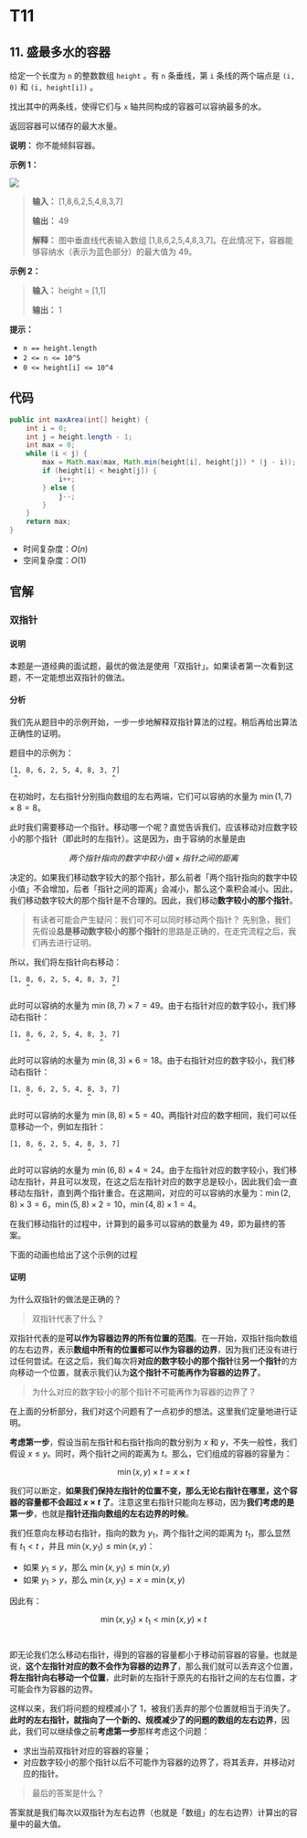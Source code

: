 # T11

## 11. 盛最多水的容器 

给定一个长度为 `n` 的整数数组 `height` 。有 `n` 条垂线，第 `i` 条线的两个端点是 `(i, 0)` 和 `(i, height[i])` 。

找出其中的两条线，使得它们与 `x` 轴共同构成的容器可以容纳最多的水。

返回容器可以储存的最大水量。

**说明：** 你不能倾斜容器。

**示例 1：** 

![](http://public.file.lvshuhuai.cn/images\question_11.jpg)

> **输入：** \[1,8,6,2,5,4,8,3,7]
>
> **输出：** 49 
>
> **解释：** 图中垂直线代表输入数组 \[1,8,6,2,5,4,8,3,7]。在此情况下，容器能够容纳水（表示为蓝色部分）的最大值为 49。

**示例 2：** 

> **输入：** height = \[1,1]
> 
>**输出：** 1

**提示：** 

*   `n == height.length`
*   `2 <= n <= 10^5`
*   `0 <= height[i] <= 10^4`

## 代码

```java
public int maxArea(int[] height) {
    int i = 0;
    int j = height.length - 1;
    int max = 0;
    while (i < j) {
        max = Math.max(max, Math.min(height[i], height[j]) * (j - i));
        if (height[i] < height[j]) {
            i++;
        } else {
            j--;
        }
    }
    return max;
}
```

- 时间复杂度：$O(n)$
- 空间复杂度：$O(1)$

## 官解

### 双指针

#### 说明

本题是一道经典的面试题，最优的做法是使用「双指针」。如果读者第一次看到这题，不一定能想出双指针的做法。

#### 分析

我们先从题目中的示例开始，一步一步地解释双指针算法的过程。稍后再给出算法正确性的证明。

题目中的示例为：

```
[1, 8, 6, 2, 5, 4, 8, 3, 7]
 ^                       ^
```

在初始时，左右指针分别指向数组的左右两端，它们可以容纳的水量为 $\min(1,7)\times 8=8$。

此时我们需要移动一个指针。移动哪一个呢？直觉告诉我们，应该移动对应数字较小的那个指针（即此时的左指针）。这是因为，由于容纳的水量是由

$$两个指针指向的数字中较小值\times 指针之间的距离$$

决定的。如果我们移动数字较大的那个指针，那么前者「两个指针指向的数字中较小值」不会增加，后者「指针之间的距离」会减小，那么这个乘积会减小。因此，我们移动数字较大的那个指针是不合理的。因此，我们移动**数字较小的那个指针**。

> 有读者可能会产生疑问：我们可不可以同时移动两个指针？ 先别急，我们先假设**总是移动数字较小的那个指针**的思路是正确的，在走完流程之后，我们再去进行证明。

所以，我们将左指针向右移动：

```
[1, 8, 6, 2, 5, 4, 8, 3, 7]
    ^                    ^
```

此时可以容纳的水量为 $\min(8,7)\times 7=49$。由于右指针对应的数字较小，我们移动右指针：

```
[1, 8, 6, 2, 5, 4, 8, 3, 7]
    ^                 ^
```

此时可以容纳的水量为 $\min(8,3)\times 6=18$。由于右指针对应的数字较小，我们移动右指针：

```
[1, 8, 6, 2, 5, 4, 8, 3, 7]
    ^              ^
```

此时可以容纳的水量为 $\min(8,8)\times 5=40$。两指针对应的数字相同，我们可以任意移动一个，例如左指针：

```
[1, 8, 6, 2, 5, 4, 8, 3, 7]
       ^           ^
```

此时可以容纳的水量为 $\min(6,8)\times 4=24$。由于左指针对应的数字较小，我们移动左指针，并且可以发现，在这之后左指针对应的数字总是较小，因此我们会一直移动左指针，直到两个指针重合。在这期间，对应的可以容纳的水量为：$\min(2,8)\times 3=6$，$\min(5,8)\times 2=10$，$\min(4,8)\times 1=4$。

在我们移动指针的过程中，计算到的最多可以容纳的数量为 49，即为最终的答案。

下面的动画也给出了这个示例的过程

#### 证明

为什么双指针的做法是正确的？

> 双指针代表了什么？

双指针代表的是**可以作为容器边界的所有位置的范围**。在一开始，双指针指向数组的左右边界，表示**数组中所有的位置都可以作为容器的边界**，因为我们还没有进行过任何尝试。在这之后，我们每次将**对应的数字较小的那个指针**往**另一个指针**的方向移动一个位置，就表示我们认为**这个指针不可能再作为容器的边界了**。

> 为什么对应的数字较小的那个指针不可能再作为容器的边界了？

在上面的分析部分，我们对这个问题有了一点初步的想法。这里我们定量地进行证明。

**考虑第一步**，假设当前左指针和右指针指向的数分别为 $x$ 和 $y$，不失一般性，我们假设 $x\le y$。同时，两个指针之间的距离为 $t$。那么，它们组成的容器的容量为：

$$\min(x,y)\times t=x\times t$$

我们可以断定，**如果我们保持左指针的位置不变，那么无论右指针在哪里，这个容器的容量都不会超过 $x\times t$ 了**。注意这里右指针只能向左移动，因为**我们考虑的是第一步**，也就是**指针还指向数组的左右边界的时候**。

我们任意向左移动右指针，指向的数为 $y_1$，两个指针之间的距离为 $t_1$，那么显然有 $t_1<t$ ，并且 $\min(x,y_1)≤\min(x,y)$：

- 如果 $y_1\le y$，那么 $\min(x,y_1)\le\min(x,y)$
- 如果 $y_1>y$，那么 $\min(x,y_1)=x=\min(x,y)$

因此有：

$$\min(x,y_t)\times t_1<\min(x,y)\times t$$​

即无论我们怎么移动右指针，得到的容器的容量都小于移动前容器的容量。也就是说，**这个左指针对应的数不会作为容器的边界了**，那么我们就可以丢弃这个位置，**将左指针向右移动一个位置**，此时新的左指针于原先的右指针之间的左右位置，才可能会作为容器的边界。

这样以来，我们将问题的规模减小了 1，被我们丢弃的那个位置就相当于消失了。**此时的左右指针，就指向了一个新的、规模减少了的问题的数组的左右边界**，因此，我们可以继续像之前**考虑第一步**那样考虑这个问题：

- 求出当前双指针对应的容器的容量；
- 对应数字较小的那个指针以后不可能作为容器的边界了，将其丢弃，并移动对应的指针。

> 最后的答案是什么？

答案就是我们每次以双指针为左右边界（也就是「数组」的左右边界）计算出的容量中的最大值。
